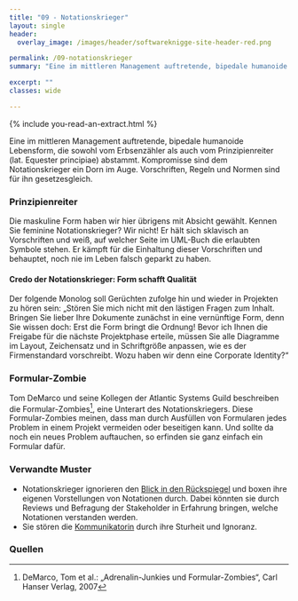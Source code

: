 ```yaml
---
title: "09 - Notationskrieger"
layout: single
header:
  overlay_image: /images/header/softwareknigge-site-header-red.png

permalink: /09-notationskrieger
summary: "Eine im mittleren Management auftretende, bipedale humanoide Lebensform, die sowohl vom Erbsenzähler als auch vom Prinzipienreiter (lat. Equester principiae) abstammt. Kompromisse sind dem Notationskrieger ein Dorn im Auge. Vorschriften, Regeln und Normen sind für ihn gesetzesgleich."

excerpt: ""
classes: wide

---
```

{% include you-read-an-extract.html %}


Eine im mittleren Management auftretende, bipedale humanoide Lebensform, die sowohl vom Erbsenzähler als auch vom Prinzipienreiter (lat. Equester principiae) abstammt. Kompromisse sind dem Notationskrieger ein Dorn im Auge. Vorschriften, Regeln und Normen sind für ihn gesetzesgleich.

### Prinzipienreiter

Die maskuline Form haben wir hier übrigens mit Absicht gewählt. Kennen Sie feminine Notationskrieger? Wir nicht! Er hält sich sklavisch an Vorschriften und weiß, auf welcher Seite im UML-Buch die erlaubten Symbole stehen. Er kämpft für die Einhaltung dieser Vorschriften und behauptet, noch nie im Leben falsch geparkt zu haben.

#### Credo der Notationskrieger: Form schafft Qualität

Der folgende Monolog soll Gerüchten zufolge hin und wieder in Projekten zu hören sein: „Stören Sie mich nicht mit den lästigen Fragen zum Inhalt. Bringen Sie lieber Ihre Dokumente zunächst in eine vernünftige Form, denn Sie wissen doch: Erst die Form bringt die Ordnung! Bevor ich Ihnen die Freigabe für die nächste Projektphase erteile, müssen Sie alle Diagramme im Layout, Zeichensatz und in Schriftgröße anpassen, wie es der Firmenstandard vorschreibt. Wozu haben wir denn eine Corporate Identity?“

### Formular-Zombie
Tom DeMarco und seine Kollegen der Atlantic Systems Guild beschreiben die Formular-Zombies[^formular-zombies],
eine Unterart des Notationskriegers. Diese Formular-Zombies meinen, dass man durch Ausfüllen von Formularen jedes Problem in einem Projekt vermeiden oder beseitigen kann. Und sollte da noch ein neues Problem auftauchen, so erfinden sie ganz einfach ein Formular dafür.

[^formular-zombies]: DeMarco, Tom et al.: „Adrenalin-Junkies und Formular-Zombies“, Carl Hanser Verlag, 2007

### Verwandte Muster

* Notationskrieger ignorieren den [Blick in den Rückspiegel](/06-blick-in-den-rueckspiegel) und boxen ihre eigenen Vorstellungen von Notationen durch. Dabei könnten sie durch Reviews und Befragung der Stakeholder in Erfahrung bringen, welche Notationen verstanden werden.
* Sie stören die [Kommunikatorin](/20-kommunikatorin) durch ihre Sturheit und Ignoranz.

### Quellen
